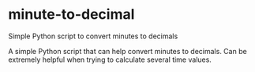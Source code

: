 # minute-to-decimal
Simple Python script to convert minutes to decimals

A simple Python script that can help convert minutes to decimals. Can be extremely helpful when trying to calculate several time values.
